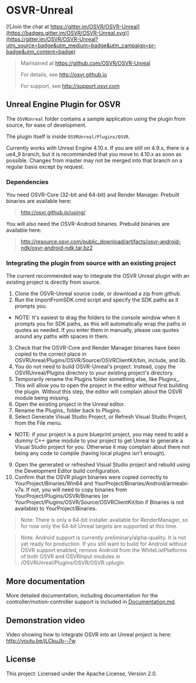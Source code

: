 # OSVR-Unreal

[![Join the chat at https://gitter.im/OSVR/OSVR-Unreal](https://badges.gitter.im/OSVR/OSVR-Unreal.svg)](https://gitter.im/OSVR/OSVR-Unreal?utm_source=badge&utm_medium=badge&utm_campaign=pr-badge&utm_content=badge)
> Maintained at <https://github.com/OSVR/OSVR-Unreal>
>
> For details, see <http://osvr.github.io>
>
> For support, see <http://support.osvr.com>

## Unreal Engine Plugin for OSVR

The `OSVRUnreal` folder contains a sample application using the plugin from source, for ease of development.

The plugin itself is inside `OSVRUnreal/Plugins/OSVR`.

Currently works with Unreal Engine 4.10.x. If you are still on 4.9.x, there is a ue4_9 branch, but it is recommended that you move to 4.10.x as soon as possible. Changes from master may not be merged into that branch on a regular basis except by request.

### Dependencies
You need OSVR-Core (32-bit and 64-bit) and Render Manager. Prebuilt binaries are available here:
 > http://osvr.github.io/using/

You will also need the OSVR-Android binaries. Prebuild binaries are available here:
 > http://resource.osvr.com/public_download/artifacts/osvr-android-ndk/osvr-android-ndk.tar.bz2

### Integrating the plugin from source with an existing project
The current recommended way to integrate the OSVR Unreal plugin with an existing project is directly from source.

 1. Clone the OSVR-Unreal source code, or download a zip from github.
 2. Run the ImportFromSDK.cmd script and specify the SDK paths as it prompts you.   
  * NOTE: It's easiest to drag the folders to the console window when it prompts you for SDK paths, as this will automatically wrap the paths in quotes as needed. If you enter them in manually, please use quotes around any paths with spaces in them.
 3. Check that the OSVR-Core and Render Manager binaries have been copied to the correct place in OSVRUnreal/Plugins/OSVR/Source/OSVRClientKit/bin, include, and lib.
 4. You do not need to build OSVR-Unreal's project. Instead, copy the OSVRUnreal/Plugins directory to your existing project's directory.
 5. Temporarily rename the Plugins folder something else, like Plugins_. This will allow you to open the project in the editor without first building the plugin. Without this step, the editor will complain about the OSVR module being missing.
 6. Open the existing project in the Unreal editor.
 7. Rename the Plugins_ folder back to Plugins.
 8. Select Generate Visual Studio Project, or Refresh Visual Studio Project, from the File menu.
  * NOTE: if your project is a pure blueprint project, you may need to add a dummy C++ game module to your project to get Unreal to generate a Visual Studio project for you. Otherwise it may complain about there not being any code to compile (having local plugins isn't enough).
 9. Open the generated or refreshed Visual Studio project and rebuild using the Development Editor build configuration.
 10. Confirm that the OSVR plugin binaries were copied correctly to YourProject/Binaries/Win64 and YourProject/Binaries/Android/armeabi-v7a. If not, you will need to copy binaries from YourProject/Plugins/OSVR/Binaries (or YourProject/Plugins/OSVR/Source/OSVRClientKit/bin if Binaries is not available) to YourProject/Binaries.

 > Note: There is only a 64-bit installer available for RenderManager, so for now only the 64-bit Unreal targets are supported at this time.

 > Note: Android support is currently preliminary/alpha-quality. It is not yet ready for production. If you still want to build for Android without OSVR support enabled, remove Android from the WhiteListPlatforms of both OSVR and OSVRInput modules in /OSVRUnreal/Plugins/OSVR/OSVR.uplugin.

## More documentation

More detailed documentation, including documentation for the controller/motion-controller support is included in [Documentation.md](Documentation.md).

## Demonstration video

Video showing how to integrate OSVR into an Unreal project is here: <http://youtu.be/jLCkuJb--7w>

## License

This project: Licensed under the Apache License, Version 2.0.
